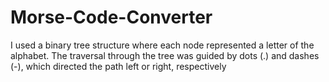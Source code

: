 # Morse-Code-Converter
I used a binary tree structure where each node represented a letter of the alphabet. The traversal through the tree was guided by dots (.) and dashes (-), which directed the path left or right, respectively
